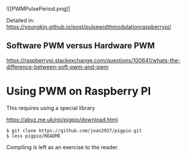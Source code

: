 ![[PWMPulsePeriod.png]]

Detailed in:
https://youngkin.github.io/post/pulsewidthmodulationraspberrypi/
## Software PWM versus Hardware PWM

https://raspberrypi.stackexchange.com/questions/100641/whats-the-difference-between-soft-pwm-and-pwm
# Using PWM on Raspberry PI

This requires using a special library

https://abyz.me.uk/rpi/pigpio/download.html

```
$ git clone https://github.com/joan2937/pigpio.git
$ less pigpio/README
```

Compiling is left as an exercise to the reader.